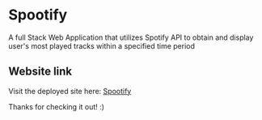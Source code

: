 # Spootify 

A full Stack Web Application that utilizes Spotify API to obtain and display user's most played tracks within a specified time period

## Website link

Visit the deployed site here: [Spootify](https://spootifyit.herokuapp.com/)

Thanks for checking it out! :)